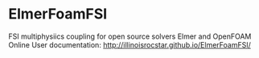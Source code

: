 # ElmerFoamFSI
FSI multiphysiics coupling for open source solvers Elmer and OpenFOAM
Online User documentation:
http://illinoisrocstar.github.io/ElmerFoamFSI/
